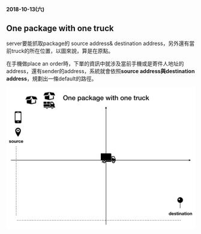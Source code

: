 #### 2018-10-13(六)

## One package with one truck

server要能抓取package的 source address& destination address，另外還有當前truck的所在位置，以圖來說，算是在原點。

在手機做place an order時，下單的資訊中就涉及當前手機或是寄件人地址的address，還有sender的address，系統就會依照**source address與destination address**，規劃出一條default的路徑。


![](/assets/路徑規劃.001.jpeg)

